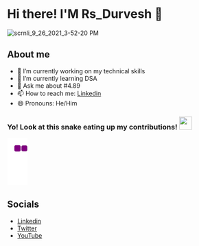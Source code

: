 # Hi there! I'M Rs_Durvesh 👋

![scrnli_9_26_2021_3-52-20 PM](https://user-images.githubusercontent.com/76864632/134804662-b9f74303-03d2-4ee7-bd80-46e877ea4cfa.png)

## About me

- 🔭 I’m currently working on my technical skills
- 🌱 I’m currently learning DSA
- 💬 Ask me about #4.89
- 📫 How to reach me: [Linkedin](https://www.linkedin.com/in/durvesh-kumar-pal/)
- 😄 Pronouns: He/Him

### Yo! Look at this snake eating up my contributions! <img src= "https://c.tenor.com/BczFoyx41WoAAAAj/swallowed-the-mighty-ones.gif" width= "30" height= "30">

![snake gif](https://github.com/DurveshKumarPal/DurveshKumarPal/blob/output/github-contribution-grid-snake.gif)

## Socials

- [Linkedin](https://www.linkedin.com/in/durvesh-kumar-pal/)
- [Twitter](https://twitter.com/RS_Durvesh)
- [YouTube](https://www.youtube.com/channel/UCOoBLQx_YG5OAcaTaIhxPxA)
